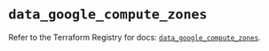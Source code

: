 # `data_google_compute_zones`

Refer to the Terraform Registry for docs: [`data_google_compute_zones`](https://registry.terraform.io/providers/hashicorp/google/6.49.0/docs/data-sources/compute_zones).
